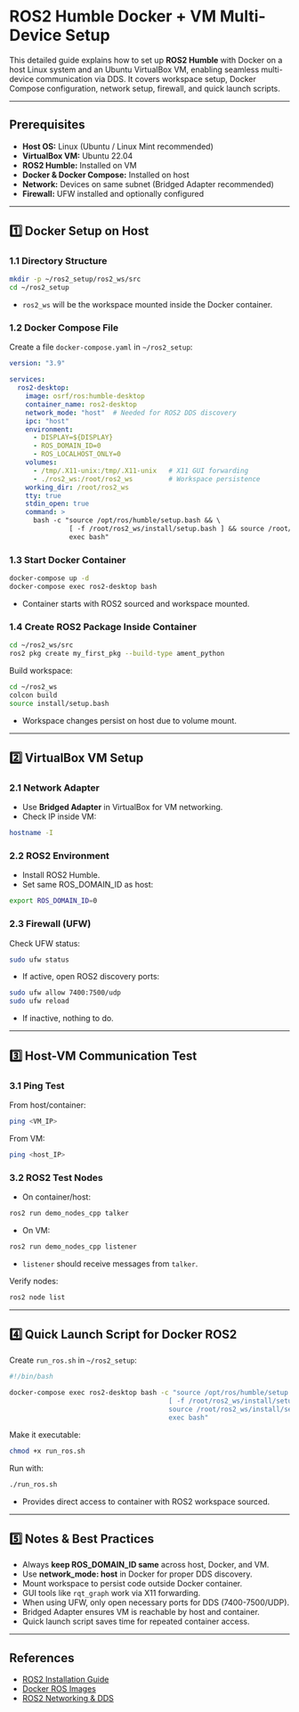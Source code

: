 # ROS2 Humble Docker + VM Multi-Device Setup

This detailed guide explains how to set up **ROS2 Humble** with Docker on a host Linux system and an Ubuntu VirtualBox VM, enabling seamless multi-device communication via DDS. It covers workspace setup, Docker Compose configuration, network setup, firewall, and quick launch scripts.

---

## Prerequisites

* **Host OS:** Linux (Ubuntu / Linux Mint recommended)
* **VirtualBox VM:** Ubuntu 22.04
* **ROS2 Humble:** Installed on VM
* **Docker & Docker Compose:** Installed on host
* **Network:** Devices on same subnet (Bridged Adapter recommended)
* **Firewall:** UFW installed and optionally configured

---

## 1️⃣ Docker Setup on Host

### 1.1 Directory Structure

```bash
mkdir -p ~/ros2_setup/ros2_ws/src
cd ~/ros2_setup
```

* `ros2_ws` will be the workspace mounted inside the Docker container.

### 1.2 Docker Compose File

Create a file `docker-compose.yaml` in `~/ros2_setup`:

```yaml
version: "3.9"

services:
  ros2-desktop:
    image: osrf/ros:humble-desktop
    container_name: ros2-desktop
    network_mode: "host"  # Needed for ROS2 DDS discovery
    ipc: "host"
    environment:
      - DISPLAY=${DISPLAY}
      - ROS_DOMAIN_ID=0
      - ROS_LOCALHOST_ONLY=0
    volumes:
      - /tmp/.X11-unix:/tmp/.X11-unix   # X11 GUI forwarding
      - ./ros2_ws:/root/ros2_ws         # Workspace persistence
    working_dir: /root/ros2_ws
    tty: true
    stdin_open: true
    command: >
      bash -c "source /opt/ros/humble/setup.bash && \
               [ -f /root/ros2_ws/install/setup.bash ] && source /root/ros2_ws/install/setup.bash; \
               exec bash"
```

### 1.3 Start Docker Container

```bash
docker-compose up -d
docker-compose exec ros2-desktop bash
```

* Container starts with ROS2 sourced and workspace mounted.

### 1.4 Create ROS2 Package Inside Container

```bash
cd ~/ros2_ws/src
ros2 pkg create my_first_pkg --build-type ament_python
```

Build workspace:

```bash
cd ~/ros2_ws
colcon build
source install/setup.bash
```

* Workspace changes persist on host due to volume mount.

---

## 2️⃣ VirtualBox VM Setup

### 2.1 Network Adapter

* Use **Bridged Adapter** in VirtualBox for VM networking.
* Check IP inside VM:

```bash
hostname -I
```

### 2.2 ROS2 Environment

* Install ROS2 Humble.
* Set same ROS\_DOMAIN\_ID as host:

```bash
export ROS_DOMAIN_ID=0
```

### 2.3 Firewall (UFW)

Check UFW status:

```bash
sudo ufw status
```

* If active, open ROS2 discovery ports:

```bash
sudo ufw allow 7400:7500/udp
sudo ufw reload
```

* If inactive, nothing to do.

---

## 3️⃣ Host-VM Communication Test

### 3.1 Ping Test

From host/container:

```bash
ping <VM_IP>
```

From VM:

```bash
ping <host_IP>
```

### 3.2 ROS2 Test Nodes

* On container/host:

```bash
ros2 run demo_nodes_cpp talker
```

* On VM:

```bash
ros2 run demo_nodes_cpp listener
```

* `listener` should receive messages from `talker`.

Verify nodes:

```bash
ros2 node list
```

---

## 4️⃣ Quick Launch Script for Docker ROS2

Create `run_ros.sh` in `~/ros2_setup`:

```bash
#!/bin/bash

docker-compose exec ros2-desktop bash -c "source /opt/ros/humble/setup.bash && \
                                        [ -f /root/ros2_ws/install/setup.bash ] && \
                                        source /root/ros2_ws/install/setup.bash && \
                                        exec bash"
```

Make it executable:

```bash
chmod +x run_ros.sh
```

Run with:

```bash
./run_ros.sh
```

* Provides direct access to container with ROS2 workspace sourced.

---

## 5️⃣ Notes & Best Practices

* Always **keep ROS\_DOMAIN\_ID same** across host, Docker, and VM.
* Use **network\_mode: host** in Docker for proper DDS discovery.
* Mount workspace to persist code outside Docker container.
* GUI tools like `rqt_graph` work via X11 forwarding.
* When using UFW, only open necessary ports for DDS (7400-7500/UDP).
* Bridged Adapter ensures VM is reachable by host and container.
* Quick launch script saves time for repeated container access.

---

## References

* [ROS2 Installation Guide](https://docs.ros.org/en/humble/Installation.html)
* [Docker ROS Images](https://hub.docker.com/r/osrf/ros/)
* [ROS2 Networking & DDS](https://index.ros.org/doc/ros2/Concepts/About-ROS-2-Networking/)
